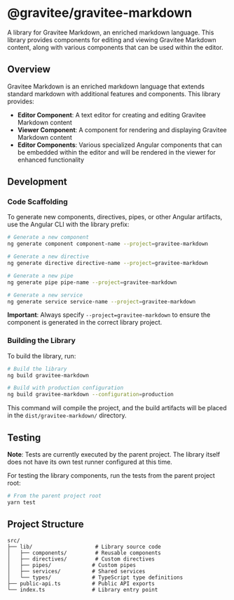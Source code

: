 # @gravitee/gravitee-markdown

A library for Gravitee Markdown, an enriched markdown language. This library provides components for editing and viewing Gravitee Markdown content, along with various components that can be used within the editor.

## Overview

Gravitee Markdown is an enriched markdown language that extends standard markdown with additional features and components. This library provides:

- **Editor Component**: A text editor for creating and editing Gravitee Markdown content
- **Viewer Component**: A component for rendering and displaying Gravitee Markdown content
- **Editor Components**: Various specialized Angular components that can be embedded within the editor and will be rendered in the viewer for enhanced functionality

## Development

### Code Scaffolding

To generate new components, directives, pipes, or other Angular artifacts, use the Angular CLI with the library prefix:

```bash
# Generate a new component
ng generate component component-name --project=gravitee-markdown

# Generate a new directive
ng generate directive directive-name --project=gravitee-markdown

# Generate a new pipe
ng generate pipe pipe-name --project=gravitee-markdown

# Generate a new service
ng generate service service-name --project=gravitee-markdown
```

**Important**: Always specify `--project=gravitee-markdown` to ensure the component is generated in the correct library project.

### Building the Library

To build the library, run:

```bash
# Build the library
ng build gravitee-markdown

# Build with production configuration
ng build gravitee-markdown --configuration=production
```

This command will compile the project, and the build artifacts will be placed in the `dist/gravitee-markdown/` directory.

## Testing

**Note**: Tests are currently executed by the parent project. The library itself does not have its own test runner configured at this time.

For testing the library components, run the tests from the parent project root:

```bash
# From the parent project root
yarn test
```

## Project Structure

```
src/
├── lib/                    # Library source code
│   ├── components/         # Reusable components
│   ├── directives/         # Custom directives
│   ├── pipes/             # Custom pipes
│   ├── services/          # Shared services
│   └── types/             # TypeScript type definitions
├── public-api.ts          # Public API exports
└── index.ts               # Library entry point
```
